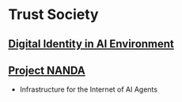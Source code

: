 # Trust Society


## [Digital Identity in AI Environment](https://github.com/geunkim/Trust-Society/tree/main/Digtial-Identity-for-AI)

## [Project NANDA](https://github.com/projnanda)
  * Infrastructure for the Internet of AI Agents
